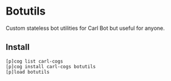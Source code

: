 # Botutils

Custom stateless bot utilities for Carl Bot but useful for anyone.

## Install

```
[p]cog list carl-cogs
[p]cog install carl-cogs botutils
[p]load botutils
```
